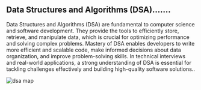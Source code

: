 ##  Data Structures and Algorithms (DSA).......

Data Structures and Algorithms (DSA) are fundamental to computer science and software development. They provide the tools to efficiently store, retrieve, and manipulate data, which is crucial for optimizing performance and solving complex problems. Mastery of DSA enables developers to write more efficient and scalable code, make informed decisions about data organization, and improve problem-solving skills. In technical interviews and real-world applications, a strong understanding of DSA is essential for tackling challenges effectively and building high-quality software solutions..

![dsa map](https://github.com/user-attachments/assets/ef7ee6d3-83e0-4653-86b0-17ef9f380c29)
